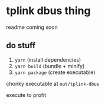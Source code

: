 # tplink dbus thing

readme coming soon

## do stuff

1. `yarn` (install dependencies)
2. `yarn build` (bundle + minify)
3. `yarn package` (create executable)

chonky executable at `out/tplink-dbus`

execute to profit
